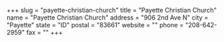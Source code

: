 +++
slug = "payette-christian-church"
title = "Payette Christian Church"
name = "Payette Christian Church"
address = "906 2nd Ave N"
city = "Payette"
state = "ID"
postal = "83661"
website = ""
phone = "208-642-2959"
fax = ""
+++
